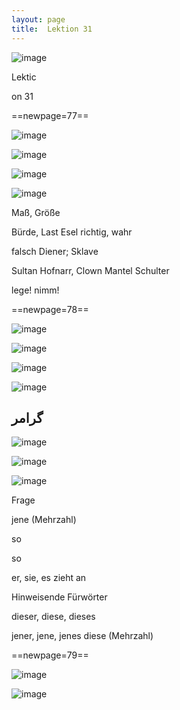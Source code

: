 ```yaml
---
layout: page
title:  Lektion 31
---
```



![image](assets/s/079.png-03.png)

Lektic



on 31



==newpage=77==

![image](assets/s/080.png-02.png)

![image](assets/s/2col/080.png-07_1L.png)

![image](assets/s/2col/080.png-07_2R.png)

![image](assets/s/080.png-10.png)

Maß, Größe

Bürde, Last Esel richtig, wahr

falsch Diener; Sklave



Sultan Hofnarr, Clown Mantel Schulter

lege! nimm!



==newpage=78==

![image](assets/s/081.png-02.png)

![image](assets/s/2col/081.png-07_1L.png)

![image](assets/s/2col/081.png-07_2R.png)

![image](assets/s/081.png-08.png)

## گرامر

![image](assets/s/081.png-10.png)

![image](assets/s/2col/081.png-11_1L.png)

![image](assets/s/2col/081.png-11_2R.png)

Frage

jene (Mehrzahl)

so

so



er, sie, es zieht an

Hinweisende Fürwörter

dieser, diese, dieses

jener, jene, jenes diese (Mehrzahl)



==newpage=79==

![image](assets/s/2col/082.png-02_1L.png)

![image](assets/s/2col/082.png-02_2R.png)


